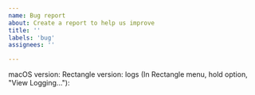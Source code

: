 ```yaml
---
name: Bug report
about: Create a report to help us improve
title: ''
labels: 'bug'
assignees: ''

---
```


macOS version:
Rectangle version:
logs (In Rectangle menu, hold option, "View Logging..."): 

